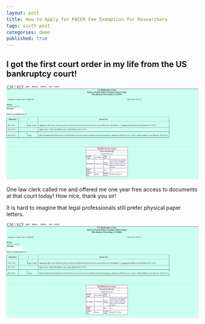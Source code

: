 ```yaml
---
layout: post
title: How to Apply for PACER Fee Exemption for Researchers
tags: sixth post
categories: demo
published: true
---
```


## I got the first court order in my life from the US bankruptcy court!


![alt text](https://github.com/imyanyang/imyanyang.github.io/blob/master/_includes/Court_Order.jpg?raw=true)

One law clerk called me and offered me one year free access to documents at that court today! How nice, thank you sir!

It is hard to imagine that legal professionals still prefer physical paper letters. 

![alt text](https://github.com/imyanyang/imyanyang.github.io/blob/master/_includes/Court_Order.jpg?raw=true)


